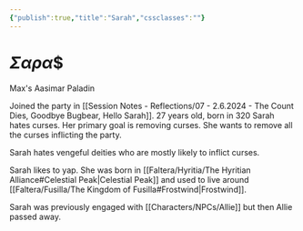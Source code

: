 ```yaml
---
{"publish":true,"title":"Sarah","cssclasses":""}
---
```


# $\Sigma\alpha\rho\alpha$$
Max's Aasimar Paladin

Joined the party in [[Session Notes - Reflections/07 - 2.6.2024 - The Count Dies, Goodbye Bugbear, Hello Sarah]]. 
27 years old, born in 320
Sarah hates curses. Her primary goal is removing curses. She wants to remove all the curses inflicting the party. 

Sarah hates vengeful deities who are mostly likely to inflict curses. 

Sarah likes to yap. She was born in [[Faltera/Hyritia/The Hyritian Alliance#Celestial Peak\|Celestial Peak]] and used to live around [[Faltera/Fusilla/The Kingdom of Fusilla#Frostwind\|Frostwind]]. 

Sarah was previously engaged with [[Characters/NPCs/Allie]] but then Allie passed away. 